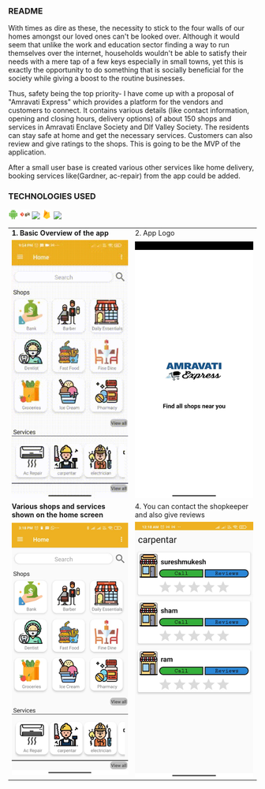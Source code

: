 ### README
 With times as dire as these, the necessity to stick to the four walls of our homes amongst our loved ones can't be looked over. Although it would seem that unlike the work and education sector finding a way to run themselves over the internet, households wouldn't be able to satisfy their needs with a mere tap of a few keys especially in small towns, yet this is exactly the opportunity to do something that is socially beneficial for the society while giving a boost to the routine businesses.
 
 
Thus, safety being the top priority- I have come up with a proposal of "Amravati Express" which  provides a platform for the vendors and customers to connect. It contains various details (like contact information, opening and closing hours, delivery options) of about 150 shops and services in Amravati Enclave Society and Dlf Valley Society.  The residents can stay safe at home and get the necessary services. Customers can also review and give ratings to the shops. This is going to be the MVP of the application.
 
After a small user base is created various other services like home delivery, booking services like(Gardner, ac-repair) from the app could be added.
### TECHNOLOGIES USED
  <code><img height="20" src="https://raw.githubusercontent.com/github/explore/80688e429a7d4ef2fca1e82350fe8e3517d3494d/topics/android/android.png"></code>
<code><img height="20" src="https://raw.githubusercontent.com/github/explore/80688e429a7d4ef2fca1e82350fe8e3517d3494d/topics/git/git.png"></code>
<code><img height="20" src="https://upload.wikimedia.org/wikipedia/commons/thumb/a/ae/Github-desktop-logo-symbol.svg/1024px-Github-desktop-logo-symbol.svg.png"></code>
<code><img height="20" src="https://raw.githubusercontent.com/github/explore/80688e429a7d4ef2fca1e82350fe8e3517d3494d/topics/firebase/firebase.png"></code>
<code><img height="20" src="https://banner2.cleanpng.com/20181122/krs/kisspng-java-programming-language-selenium-computer-softwa-july-2-16-halab-4-dev-5bf78387a7bb41.028192901542947719687.jpg"></code>

 

 
<table style="border:none;">
  <tr>
    <td><b>1. Basic Overview of the app <b></td>
    <td>2. App Logo </td>
  </tr>
      
  <tr>
    <td align="center"><img width="350px" src="AmravatiExpressGif.gif"></td>
    <td  align="center"><img width="350px" style="float:right;position:relative;" src="LogoAmravatiExpress.jpeg"></td>
  </tr>
  
  <tr>
    <td><b>Various shops and services shown on the home screen <b></td>
    <td>4. You can contact the shopkeeper and also give reviews
     </td>
  </tr>
      
  <tr>
    <td align="center"><img width="350px" src="Amravati_Express.jpeg"></td>
    <td align="center"><img width="350px" style="float:right;position:relative;" src="CallingScreen.jpeg"></td>
  </tr>
  

  


